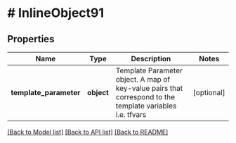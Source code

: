 # # InlineObject91

## Properties

Name | Type | Description | Notes
------------ | ------------- | ------------- | -------------
**template_parameter** | **object** | Template Parameter object. A map of key-value pairs that correspond to the template variables i.e. tfvars | [optional]

[[Back to Model list]](../../README.md#models) [[Back to API list]](../../README.md#endpoints) [[Back to README]](../../README.md)
